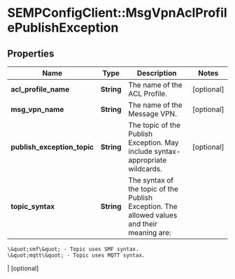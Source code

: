 # SEMPConfigClient::MsgVpnAclProfilePublishException

## Properties
Name | Type | Description | Notes
------------ | ------------- | ------------- | -------------
**acl_profile_name** | **String** | The name of the ACL Profile. | [optional] 
**msg_vpn_name** | **String** | The name of the Message VPN. | [optional] 
**publish_exception_topic** | **String** | The topic of the Publish Exception. May include syntax-appropriate wildcards. | [optional] 
**topic_syntax** | **String** | The syntax of the topic of the Publish Exception. The allowed values and their meaning are:

    \&quot;smf\&quot; - Topic uses SMF syntax.
    \&quot;mqtt\&quot; - Topic uses MQTT syntax.
 | [optional] 


